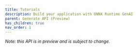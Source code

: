 ```yaml
---
title: Tutorials
description: Build your application with ONNX Runtime GenAI
parent: Generate API (Preview)
has_children: true
nav_order: 1
---
```


_Note: this API is in preview and is subject to change._


